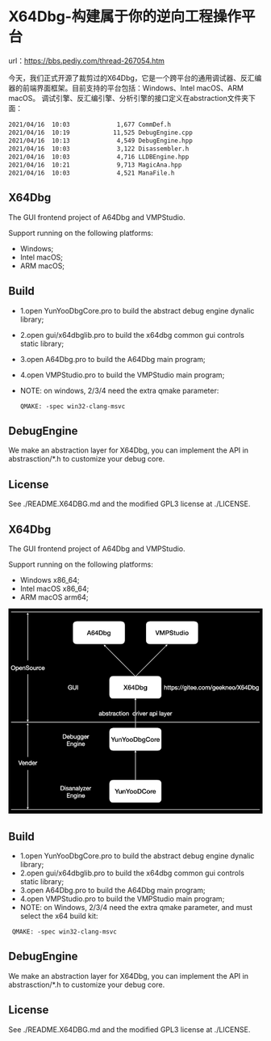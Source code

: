 # X64Dbg-构建属于你的逆向工程操作平台 

url：https://bbs.pediy.com/thread-267054.htm

今天，我们正式开源了裁剪过的X64Dbg，它是一个跨平台的通用调试器、反汇编器的前端界面框架。目前支持的平台包括：Windows、Intel macOS、ARM macOS。
调试引擎、反汇编引擎、分析引擎的接口定义在abstraction文件夹下面：

```
2021/04/16  10:03             1,677 CommDef.h     
2021/04/16  10:19            11,525 DebugEngine.cpp
2021/04/16  10:13             4,549 DebugEngine.hpp
2021/04/16  10:03             3,122 Disassembler.h
2021/04/16  10:03             4,716 LLDBEngine.hpp
2021/04/16  10:21             9,713 MagicAna.hpp
2021/04/16  10:03             4,521 ManaFile.h
```

## X64Dbg

The GUI frontend project of A64Dbg and VMPStudio.

 

Support running on the following platforms:

- Windows;
- Intel macOS;
- ARM macOS;

## Build

- 1.open YunYooDbgCore.pro to build the abstract debug engine dynalic library;

- 2.open gui/x64dbglib.pro to build the x64dbg common gui controls static library;

- 3.open A64Dbg.pro to build the A64Dbg main program;

- 4.open VMPStudio.pro to build the VMPStudio main program;

- NOTE: on windows, 2/3/4 need the extra qmake parameter:

  ```
  QMAKE: -spec win32-clang-msvc
  ```

  

## DebugEngine

We make an abstraction layer for X64Dbg, you can implement the API in abstrasction/*.h to customize your debug core.

## License

See ./README.X64DBG.md and the modified GPL3 license at ./LICENSE.











## X64Dbg

The GUI frontend project of A64Dbg and VMPStudio.

Support running on the following platforms:

- Windows x86_64;
- Intel macOS x86_64;
- ARM macOS arm64;

![ADARCH](images/adarch.png)

## Build

- 1.open YunYooDbgCore.pro to build the abstract debug engine dynalic library;
- 2.open gui/x64dbglib.pro to build the x64dbg common gui controls static library;
- 3.open A64Dbg.pro to build the A64Dbg main program;
- 4.open VMPStudio.pro to build the VMPStudio main program;
- NOTE: on Windows, 2/3/4 need the extra qmake parameter, and must select the x64 build kit:

```
 QMAKE: -spec win32-clang-msvc
```

## DebugEngine

We make an abstraction layer for X64Dbg, you can implement the API in abstrasction/*.h to customize your debug core.

## License

See ./README.X64DBG.md and the modified GPL3 license at ./LICENSE.